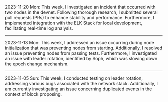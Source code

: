 2023-11-20 Mon: This week, I investigated an incident that occurred with two nodes in the devnet. Following thorough research, I submitted several pull requests (PRs) to enhance stability and performance. Furthermore, I implemented integration with the ELK Stack for local development, facilitating real-time log analysis.

---

2023-11-13 Mon: This week, I addressed an issue occurring during node initialization that was preventing nodes from starting. Additionally, I resolved an issue preventing nodes from passing tests. Furthermore, I investigated an issue with leader rotation, identified by Soph, which was slowing down the epoch change mechanism.

---

2023-11-05 Sun: This week, I conducted testing on leader rotation, addressing various bugs associated with the network stack. Additionally, I am currently investigating an issue concerning duplicated events in the context of block proposing.

